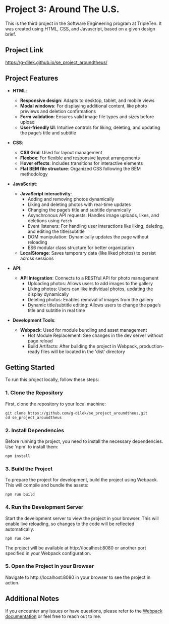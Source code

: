 # Project 3: Around The U.S.

This is the third project in the Software Engineering program at TripleTen. It was created using HTML, CSS, and Javascript, based on a given design brief.

## Project Link

https://g-dilek.github.io/se_project_aroundtheus/

## Project Features

- **HTML**:
  - **Responsive design**: Adapts to desktop, tablet, and mobile views
  - **Modal windows**: For displaying additional content, like photo previews and deletion confirmations
  - **Form validation**: Ensures valid image file types and sizes before upload
  - **User-friendly UI**: Intuitive controls for liking, deleting, and updating the page’s title and subtitle

- **CSS**:
  - **CSS Grid**: Used for layout management
  - **Flexbox**: For flexible and responsive layout arrangements
  - **Hover effects**: Includes transitions for interactive elements
  - **Flat BEM file structure**: Organized CSS following the BEM methodology

- **JavaScript**:
  - **JavaScript interactivity**:
    - Adding and removing photos dynamically
    - Liking and deleting photos with real-time updates
    - Changing the page’s title and subtitle dynamically
    - Asynchronous API requests: Handles image uploads, likes, and deletions using `fetch`
    - Event listeners: For handling user interactions like liking, deleting, and editing the title/subtitle
    - DOM manipulation: Dynamically updates the page without reloading
    - ES6 modular class structure for better organization
  - **LocalStorage**: Saves temporary data (like liked photos) to persist across sessions

- **API**:
  - **API Integration**: Connects to a RESTful API for photo management
    - Uploading photos: Allows users to add images to the gallery
    - Liking photos: Users can like individual photos, updating the display dynamically
    - Deleting photos: Enables removal of images from the gallery
    - Dynamic title/subtitle editing: Allows users to change the page’s title and subtitle in real time

- **Development Tools**:
  - **Webpack**: Used for module bundling and asset management
    - Hot Module Replacement: See changes in the dev server without page reload
    - Build Artifacts: After building the project in Webpack, production-ready files will be located in the 'dist' directory

## Getting Started

To run this project locally, follow these steps:

### 1. Clone the Repository

First, clone the repository to your local machine:

```
git clone https://github.com/g-dilek/se_project_aroundtheus.git
cd se_project_aroundtheus
```

### 2. Install Dependencies

Before running the project, you need to install the necessary dependencies. Use 'npm' to install them:

```
npm install
```

### 3. Build the Project

To prepare the project for development, build the project using Webpack. This will compile and bundle the assets:

```
npm run build
```

### 4. Run the Development Server

Start the development server to view the project in your browser. This will enable live reloading, so changes to the code will be reflected automatically.

```
npm run dev
```

The project will be available at http://localhost:8080 or another port specified in your Webpack configuration.

### 5. Open the Project in your Browser

Navigate to http://localhost:8080 in your browser to see the project in action.

## Additional Notes

If you encounter any issues or have questions, please refer to the
[Webpack documentation](https://webpack.js.org/) or feel free to reach out to me.
